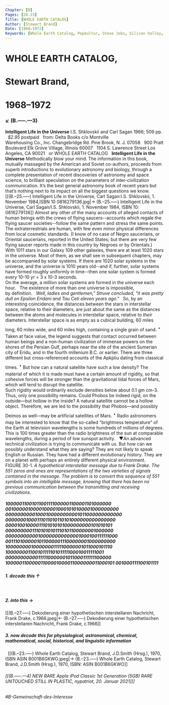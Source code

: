 ```yaml
---
Chapter: [B]
Pages: [28-23]
Title: [WHOLE EARTH CATALOG]
Author: [Stewart Brand]
Date: [1968–1972]
Keywords: [Whole Earth Catalog, Popkultur, Steve Jobs, Silicon Valley, Internet]
---
```


# WHOLE EARTH CATALOG,
# Stewart Brand,
# 1968–1972
### ↙ (B.–––.––3)

**Intelligent Life in the Universe**
I.S. Shklovskii and Carl Sagan 
1966; 509 pp.
&nbsp;
<span style="font-style: italic;">$2.95</span> postpaid
&nbsp;
from:
Delta Books
c/o Montville  
Warehousing Co., Inc.
Changebridge Rd.
Pine Brook, N. J. 07058
&nbsp;
900 Pratt Boulevard
Elk Grove Village, Illinois 60007
&nbsp;
1104 S. Lawrence Street
Los Angeles, CA 90021
&nbsp;
or WHOLE EARTH CATALOG
&nbsp;
**Intelligent Life in the Universe**
Methodically blow your mind. The information in this book, mutually massaged by the American and Soviet co-authors, proceeds from superb introductions to evolutionary astronomy and biology, through a complete presentation of recent discoveries of astronomy and space science, to brilliant speculation on the parameters of inter-civilization communication. It’s the best general astronomy book of recent years but that’s nothing next to its impact on all the biggest questions we know.
&nbsp;
[[(B.–25.–––) Intelligent Life in the Universe, Carl Sagan:I.S. Shklovskii, 1. November 1984,ISBN 10 0816279136.jpg|→ (B.–25.–––) Intelligent Life in the Universe, Carl Sagan/I.S. Shklovskii, 1. November 1984, ISBN 10: 0816279136]]
Almost any other of the many accounts of alleged contacts of human beings with the crews of flying saucers--accounts which regale the flying saucer societies--follow the same pattern and stress the same points. The extraterrestrials are human, with few even minor physical differences from local cosmetic standards. (I know of no case of Negro saucerians, or Oriental saucerians, reported in the United States; but there are very few flying saucer reports made in this country by Negroes or by Orientals.)
&nbsp;
With 1011 stars in our Galaxy 109 other galaxies, there are at least 1020 stars in the universe. Most of them, as we shall see in subsequent chapters, may be accompanied by solar systems. If there are 1020 solar systems in the universe, and the universe is 1010 years old--and if, further, solar systems have formed roughly uniformly in time--then one solar system is formed every 10\-10 yr = 3 x 10\-3 seconds.  
On the average, a million solar systems are formed in the universe each hour.
&nbsp;
The existence of more than one universe is impossible,  
by definition.
&nbsp;
<span style="font-style: italic;">Well, ladies and gentlemen," Struve concluded, "it was pretty dull on Epsilon Eridani and Tau Ceti eleven years ago."</span>
&nbsp;
So, by an interesting coincidence, the distances between the stars in interstellar space, relative to their diameters, are just about the same as the distances between the atoms and molecules in interstellar space, relative to _their_ diameters. Interstellar space is as empty as a cubical building, 60 miles long, 60 miles wide, and 60 miles high, containing a single grain of sand.
<span style="font-size: 2em;">·</span>
Taken at face value, the legend suggests that contact occurred between human beings and a non-human civilization of immense powers on the shores of the Persian Gulf, perhaps near the site of the ancient Sumerian city of Eridu, and in the fourth millenium B.C. or earlier. There are three different but cross-referenced accounts of the Apkpliu dating from classical times. 
<span style="font-size: 2em;">·</span>
But how can a natural satellite have such a low density? The material of which it is made must have a certain amount of rigidity, so that cohesive forces will be stronger than the gravitational tidal forces of Mars, which will tend to disrupt the satellite.  
Such rigidity would ordinarily exclude densities below about 0.1 gm cm\-3. Thus, only one possibility remains. Could Phobos be indeed rigid, on the outside—but hollow in the inside? A natural satellite cannot be a hollow object. Therefore, we are led to the possibility that Phobos—and possibly Deimos as well—may be artificial satellites of Mars. 
<span style="font-size: 2em;">·</span>
Radio astronomers may be interested to know that the so-called "brightness temperature" of the Earth at television wavelengths is some hundreds of millions of degrees. This is 100 times greater than the radio brightness of the sun at comparable wavelengths, during a period of low sunspot activity.
&nbsp;
▼An advanced technical civilization is trying to communicate with us. But how can we possibly understand what they are saying? They are not likely to speak English or Russian. They have had a different evolutionary history. They are on a planet with perhaps an entirely different physical environment.
&nbsp;
FIGURE 30-1. <span style="font-style: italic;">A hypothetical interstellar message due to Frank Drake. The 551 zeros and ones are representations of the two varieties of signals contained in the message. The problem is to convert this sequence of 551 symbols into an intelligible message, knowing that there has been no previous communication between the transmitting and receiving civilizations.</span>
&nbsp;
&nbsp;
##### 10000011001011001111000001100001101000000 00100000100001000010001010100001000000000 00000000001000100000000001011000000000000 00000001000111011010110101000000000000000 00001001000011101010101000000000101010101 00000000011101010101110101100000001000000 00000000000100000000000001000100111111000 00111010000010110000011100000001000000000 10000000010000000111110000001011000101110 10000000110010111110101111100010011111001 00000000000111110000001011000111111100000 10000011000001100001000011000000011000101 001000111100101111

##### 1\. decode this ↑
&nbsp;
##### 2\. into this →
[[(B.–27.–––) Dekodierung einer hypothetischen interstellaren Nachricht, Frank Drake, c.1966.jpeg|← (B.–27.–––) Dekodierung einer hypothetischen interstellaren Nachricht, Frank Drake, c.1966]]
&nbsp;
##### 3\. now decode this for physiological, astronomical, chemical, mathematical, social, historical, and linguistic information
&nbsp;
[[(B.–23.–––) Whole Earth Catalog, Stewart Brand, J.D.Smith (Hrsg.), 1970, ISBN ASIN B001B6GKWO.jpeg|→ (B.–23.–––) Whole Earth Catalog, Stewart Brand, J.D.Smith (Hrsg.), 1970, ISBN: ASIN B001B6GKWO]]
&nbsp;


###### [[(B.–––.––4) NEW RARE Apple iPod Classic 1st Generation (5GB) RARE UNTOUCHED STILL IN PLASTIC, nypatriot, 20. Januar 2021]]]
###### #B-Gemeinschaft-des-Interesse